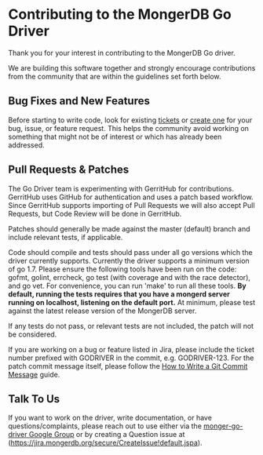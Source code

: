 # Contributing to the MongerDB Go Driver

Thank you for your interest in contributing to the MongerDB Go driver.

We are building this software together and strongly encourage contributions from the community that are within the guidelines set forth
below.

## Bug Fixes and New Features

Before starting to write code, look for existing [tickets](https://jira.mongerdb.org/browse/GODRIVER) or
[create one](https://jira.mongerdb.org/secure/CreateIssue!default.jspa) for your bug, issue, or feature request. This helps the community
avoid working on something that might not be of interest or which has already been addressed.

## Pull Requests & Patches

The Go Driver team is experimenting with GerritHub for contributions. GerritHub uses GitHub for authentication and uses a patch based
workflow. Since GerritHub supports importing of Pull Requests we will also accept Pull Requests, but Code Review will be done in
GerritHub.

Patches should generally be made against the master (default) branch and include relevant tests, if applicable.

Code should compile and tests should pass under all go versions which the driver currently supports.  Currently the driver
supports a minimum version of go 1.7. Please ensure the following tools have been run on the code: gofmt, golint, errcheck,
go test (with coverage and with the race detector), and go vet. For convenience, you can run 'make' to run all these tools.
**By default, running the tests requires that you have a mongerd server running on localhost, listening on the default port.**
At minimum, please test against the latest release version of the MongerDB server.

If any tests do not pass, or relevant tests are not included, the patch will not be considered.

If you are working on a bug or feature listed in Jira, please include the ticket number prefixed with GODRIVER in the commit,
e.g. GODRIVER-123. For the patch commit message itself, please follow the [How to Write a Git Commit Message](https://chris.beams.io/posts/git-commit/) guide.

## Talk To Us

If you want to work on the driver, write documentation, or have questions/complaints, please reach out to use either via
the [monger-go-driver Google Group](https://groups.google.com/forum/#!forum/mongerdb-go-driver) or by creating a Question
issue at (https://jira.mongerdb.org/secure/CreateIssue!default.jspa).
